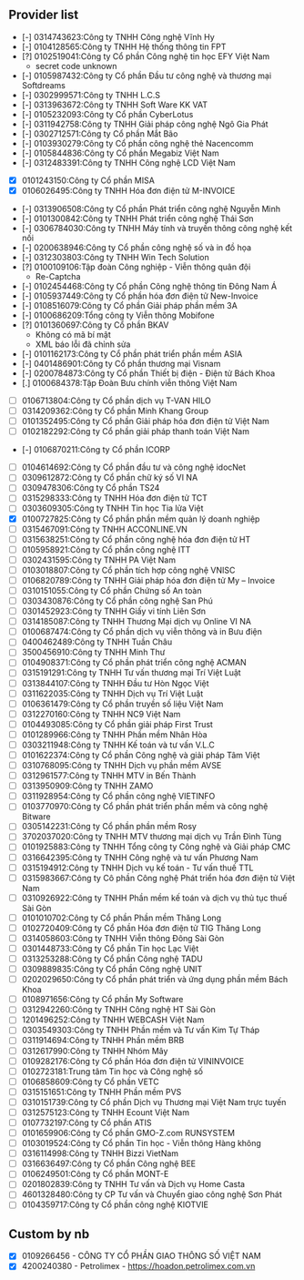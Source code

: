 ## Provider list
- [-] 0314743623:Công ty TNHH Công nghệ Vĩnh Hy
- [-] 0104128565:Công ty TNHH Hệ thống thông tin FPT
- [?] 0102519041:Công ty Cổ phần Công nghệ tin học EFY Việt Nam
    - secret code unknown
- [-] 0105987432:Công ty Cổ phần Đầu tư công nghệ và thương mại Softdreams
- [-] 0302999571:Công ty TNHH L.C.S
- [-] 0313963672:Công ty TNHH Soft Ware KK VAT
- [-] 0105232093:Công ty Cổ phần CyberLotus
- [-] 0311942758:Công ty TNHH Giải pháp công nghệ Ngô Gia Phát
- [-] 0302712571:Công ty Cổ phần Mắt Bão
- [-] 0103930279:Công ty Cổ phần công nghệ thẻ Nacencomm
- [-] 0105844836:Công ty Cổ phần Megabiz Việt Nam
- [-] 0312483391:Công ty TNHH Công nghệ LCD Việt Nam
- [x] 0101243150:Công ty Cổ phần MISA
- [x] 0106026495:Công ty TNHH Hóa đơn điện tử M-INVOICE
- [-] 0313906508:Công ty Cổ phần Phát triển công nghệ Nguyễn Minh
- [-] 0101300842:Công ty TNHH Phát triển công nghệ Thái Sơn
- [-] 0306784030:Công ty TNHH Máy tính và truyền thông công nghệ kết nối
- [-] 0200638946:Công ty Cổ phần công nghệ số và in đồ họa
- [-] 0312303803:Công ty TNHH Win Tech Solution
- [?] 0100109106:Tập đoàn Công nghiệp - Viễn thông quân đội
    - Re-Captcha
- [-] 0102454468:Công ty Cổ phần Công nghệ thông tin Đông Nam Á
- [-] 0105937449:Công ty Cổ phần hóa đơn điện tử New-Invoice
- [-] 0108516079:Công ty Cổ phần Giải pháp phần mềm 3A
- [-] 0100686209:Tổng công ty Viễn thông Mobifone
- [?] 0101360697:Công ty Cổ phần BKAV
    - Không có mã bí mật
    - XML báo lỗi đã chỉnh sửa
- [-] 0101162173:Công ty Cổ phần phát triển phần mềm ASIA
- [-] 0401486901:Công ty Cổ phần thương mại Visnam
- [-] 0200784873:Công ty Cổ phần Thiết bị điện - Điện tử Bách Khoa
- [.] 0100684378:Tập Đoàn Bưu chính viễn thông Việt Nam

- [ ] 0106713804:Công ty Cổ phần dịch vụ T-VAN HILO
- [ ] 0314209362:Công ty Cổ phần Minh Khang Group
- [ ] 0101352495:Công ty Cổ phần Giải pháp hóa đơn điện tử Việt Nam
- [ ] 0102182292:Công ty Cổ phần giải pháp thanh toán Việt Nam
- [-] 0106870211:Công ty Cổ phần ICORP
- [ ] 0104614692:Công ty Cổ phần đầu tư và công nghệ idocNet
- [ ] 0309612872:Công ty Cổ phần chữ ký số VI NA
- [ ] 0309478306:Công ty Cổ phần TS24
- [ ] 0315298333:Công ty TNHH Hóa đơn điện tử TCT
- [ ] 0303609305:Công ty TNHH Tin học Tia lửa Việt
- [x] 0100727825:Công ty Cổ phần phần mềm quản lý doanh nghiệp
- [ ] 0315467091:Công ty TNHH ACCONLINE.VN
- [ ] 0315638251:Công ty Cổ phần công nghệ hóa đơn điện tử HT
- [ ] 0105958921:Công ty Cổ phần công nghệ ITT
- [ ] 0302431595:Công ty TNHH PA Việt Nam
- [ ] 0103018807:Công ty Cổ phần tích hợp công nghệ VNISC
- [ ] 0106820789:Công ty TNHH Giải pháp hóa đơn điện tử My – Invoice
- [ ] 0310151055:Công ty Cổ phần Chứng số An toàn
- [ ] 0303430876:Công ty Cổ phần công nghệ San Phú
- [ ] 0301452923:Công ty TNHH Giấy vi tính Liên Sơn
- [ ] 0314185087:Công ty TNHH Thương Mại dịch vụ Online VI NA
- [ ] 0100687474:Công ty Cổ phần dịch vụ viễn thông và in Bưu điện
- [ ] 0400462489:Công ty TNHH Tuần Châu
- [ ] 3500456910:Công ty TNHH Minh Thư
- [ ] 0104908371:Công ty Cổ phần phát triển công nghệ ACMAN
- [ ] 0315191291:Công ty TNHH Tư vấn thương mại Trí Việt Luật
- [ ] 0313844107:Công ty TNHH Đầu tư Hòn Ngọc Việt
- [ ] 0311622035:Công ty TNHH Dịch vụ Trí Việt Luật
- [ ] 0106361479:Công ty Cổ phần truyền số liệu Việt Nam
- [ ] 0312270160:Công ty TNHH NC9 Việt Nam
- [ ] 0104493085:Công ty Cổ phần giải pháp First Trust
- [ ] 0101289966:Công ty TNHH Phần mềm Nhân Hòa
- [ ] 0303211948:Công ty TNHH Kế toán và tư vấn V.L.C
- [ ] 0101622374:Công ty Cổ phần Công nghệ và giải pháp Tâm Việt
- [ ] 0310768095:Công ty TNHH Dịch vụ phần mềm AVSE
- [ ] 0312961577:Công ty TNHH MTV in Bến Thành
- [ ] 0313950909:Công ty TNHH ZAMO
- [ ] 0311928954:Công ty Cổ phần công nghệ VIETINFO
- [ ] 0103770970:Công ty Cổ phần phát triển phần mềm và công nghệ Bitware
- [ ] 0305142231:Công ty Cổ phần phần mềm Rosy
- [ ] 3702037020:Công ty TNHH MTV thương mại dịch vụ Trần Đình Tùng
- [ ] 0101925883:Công ty TNHH Tổng công ty Công nghệ và Giải pháp CMC
- [ ] 0316642395:Công ty TNHH Công nghệ và tư vấn Phương Nam
- [ ] 0315194912:Công ty TNHH Dịch vụ kế toán - Tư vấn thuế TTL
- [ ] 0315983667:Công ty Cô phần Công nghệ Phát triển hóa đơn điện tử Việt Nam
- [ ] 0310926922:Công ty TNHH Phần mềm kế toán và dịch vụ thủ tục thuế Sài Gòn
- [ ] 0101010702:Công ty Cổ phần Phần mềm Thăng Long
- [ ] 0102720409:Công ty Cổ phần Hóa đơn điện tử TIG Thăng Long
- [ ] 0314058603:Công ty TNHH Viễn thông Đông Sài Gòn
- [ ] 0301448733:Công ty Cổ phần Tin học Lạc Việt
- [ ] 0313253288:Công ty Cổ phần Công nghệ TADU
- [ ] 0309889835:Công ty Cổ phần Công nghệ UNIT
- [ ] 0202029650:Công ty Cổ phần phát triển và ứng dụng phần mềm Bách Khoa
- [ ] 0108971656:Công ty Cổ phần My Software
- [ ] 0312942260:Công ty TNHH Công nghệ HT Sài Gòn
- [ ] 1201496252:Công ty TNHH WEBCASH Việt Nam
- [ ] 0303549303:Công ty TNHH Phần mềm và Tư vấn Kim Tự Tháp
- [ ] 0311914694:Công ty TNHH Phần mềm BRB
- [ ] 0312617990:Công ty TNHH Nhóm Mây
- [ ] 0109282176:Công ty Cổ phần Hóa đơn điện tử VININVOICE
- [ ] 0102723181:Trung tâm Tin học và Công nghệ số
- [ ] 0106858609:Công ty Cổ phần VETC
- [ ] 0315151651:Công ty TNHH Phần mềm PVS
- [ ] 0310151739:Công ty Cổ phần Dịch vụ Thương mại Việt Nam trực tuyến
- [ ] 0312575123:Công ty TNHH Ecount Việt Nam
- [ ] 0107732197:Công ty Cổ phần ATIS
- [ ] 0101659906:Công ty Cổ phần GMO-Z.com RUNSYSTEM
- [ ] 0103019524:Công ty Cổ phần Tin học - Viễn thông Hàng không
- [ ] 0316114998:Công ty TNHH Bizzi VietNam
- [ ] 0316636497:Công ty Cổ phần Công nghệ BEE
- [ ] 0106249501:Công ty Cổ phần MONT-E
- [ ] 0201802839:Công ty TNHH Tư vấn và Dịch vụ Home Casta
- [ ] 4601328480:Công ty CP Tư vấn và Chuyển giao công nghệ Sơn Phát
- [ ] 0104359717:Công ty Cổ phần công nghệ KIOTVIE

## Custom by nb
- [x] 0109266456 - CÔNG TY CỔ PHẦN GIAO THÔNG SỐ VIỆT NAM
- [x] 4200240380 - Petrolimex - https://hoadon.petrolimex.com.vn
